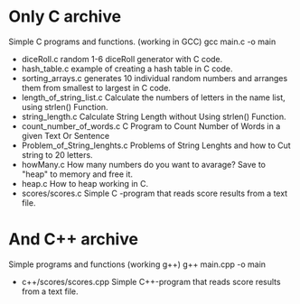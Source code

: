 # Only C archive

Simple C programs and functions. (working in GCC) gcc main.c -o main

* diceRoll.c random 1-6 diceRoll generator with C code. 
* hash_table.c example of creating a hash table in C code.
* sorting_arrays.c generates 10 individual random numbers and arranges them from smallest to largest in C code.
* length_of_string_list.c Calculate the numbers of letters in the name list, using strlen() Function.
* string_length.c Calculate String Length without Using strlen() Function.
* count_number_of_words.c C Program to Count Number of Words in a given Text Or Sentence
* Problem_of_String_lenghts.c Problems of String Lenghts and how to Cut string to 20 letters.
* howMany.c How many numbers do you want to avarage? Save to "heap" to memory and free it.
* heap.c How to heap working in C.
* scores/scores.c Simple C -program that reads score results from a text file.

# And C++ archive
Simple programs and functions (working g++) g++ main.cpp -o main

* c++/scores/scores.cpp Simple C++-program that reads score results from a text file.
